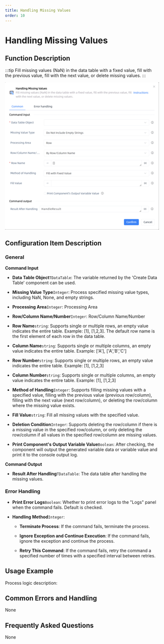 ```yaml
---
title: Handling Missing Values
order: 10
---
```


# Handling Missing Values

## Function Description

:::tip 
Fill missing values (NaN) in the data table with a fixed value, fill with the previous value, fill with the next value, or delete missing values.
:::

![Handling Missing Values](../../../assets/Handling%20Missing%20Values_command.png)

## Configuration Item Description

### General

**Command Input**

- **Data Table Object**`TDataTable`: The variable returned by the 'Create Data Table' component can be used.

- **Missing Value Type**`Integer`: Process specified missing value types, including NaN, None, and empty strings.

- **Processing Area**`Integer`: Processing Area

- **Row/Column Name/Number**`Integer`: Row/Column Name/Number

- **Row Name**`string`: Supports single or multiple rows, an empty value indicates the entire table. Example: [1], [1,2,3]. The default row name is the first element of each row in the data table.

- **Column Name**`string`: Supports single or multiple columns, an empty value indicates the entire table. Example: ['A'], ['A','B','C']

- **Row Number**`string`: Supports single or multiple rows, an empty value indicates the entire table. Example: [1], [1,2,3]

- **Column Number**`string`: Supports single or multiple columns, an empty value indicates the entire table. Example: [1], [1,2,3]

- **Method of Handling**`Integer`: Supports filling missing values with a specified value, filling with the previous value (previous row/column), filling with the next value (next row/column), or deleting the row/column where the missing value exists.

- **Fill Value**`string`: Fill all missing values with the specified value.

- **Deletion Condition**`Integer`: Supports deleting the row/column if there is a missing value in the specified row/column, or only deleting the row/column if all values in the specified row/column are missing values.

- **Print Component's Output Variable Value**`Boolean`: After checking, the component will output the generated variable data or variable value and print it to the console output log.


**Command Output**

- **Result After Handling**`TDataTable`: The data table after handling the missing values.

### Error Handling

- **Print Error Logs**`Boolean`: Whether to print error logs to the "Logs" panel when the command fails. Default is checked. 

- **Handling Method**`Integer`:

    - **Terminate Process**: If the command fails, terminate the process.

    - **Ignore Exception and Continue Execution**: If the command fails, ignore the exception and continue the process.

    - **Retry This Command**: If the command fails, retry the command a specified number of times with a specified interval between retries.

## Usage Example

Process logic description:

## Common Errors and Handling

None

## Frequently Asked Questions

None

